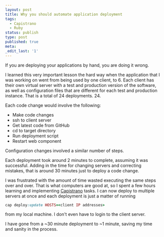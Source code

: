 ```yaml
---
layout: post
title: Why you should automate application deployment
tags:
  - Capistrano
  - Ruby
status: publish
type: post
published: true
meta:
_edit_last: '1'
---
```


If you are deploying your applications by hand, you are doing it wrong.

I learned this very important lesson the hard way when the application that I was working on
went from being used by one client, to 6. Each client has their own virtual server with a
test and production version of the software, as well as configuration files that are
different for each test and production instance. That is a total of 24 deployments. 24.

Each code change would involve the following:

  * Make code changes
  * ssh to client server
  * Get latest code from GitHub
  * cd to target directory
  * Run deployment script
  * Restart web component

Configuration changes involved a similar number of steps.

Each deployment took around 2 minutes to complete, assuming it was successful. Adding in the time for changing servers and correcting mistakes, that is around 30 minutes just to deploy a code change.

I was frustrated with the amount of time wasted executing the same steps over and over.
That is what computers are good at, so I spent a few hours learning and implementing
[Capistrano](https://github.com/capistrano/capistrano)
tasks. I can now deploy to multiple servers at once and each deployment is just a matter of running
``` ruby
cap deploy:update HOSTS=<client IP addresses>
```
from my local machine. I don't even have to login to the client server.

I have gone from a ~30 minute deployment to ~1 minute, saving my time and sanity in the process.
